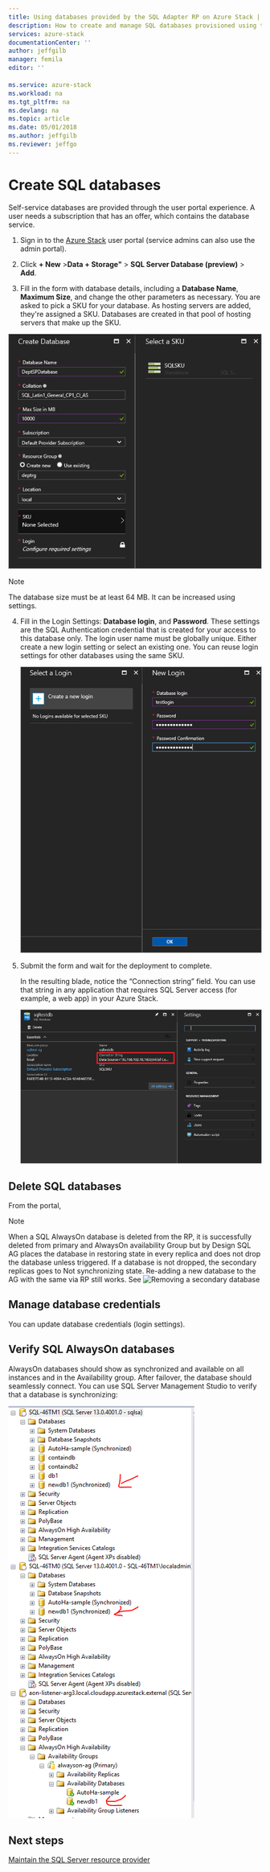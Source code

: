 ```yaml
---
title: Using databases provided by the SQL Adapter RP on Azure Stack | Microsoft Docs
description: How to create and manage SQL databases provisioned using the SQL Adapter Resource Provider
services: azure-stack
documentationCenter: ''
author: jeffgilb
manager: femila
editor: ''

ms.service: azure-stack
ms.workload: na
ms.tgt_pltfrm: na
ms.devlang: na
ms.topic: article
ms.date: 05/01/2018
ms.author: jeffgilb
ms.reviewer: jeffgo
---
```

# Create SQL databases
Self-service databases are provided through the user portal experience. A user needs a subscription that has an offer, which contains the database service.

1. Sign in to the [Azure Stack](azure-stack-poc.md) user portal (service admins can also use the admin portal).

2. Click **+ New** &gt;**Data + Storage"** &gt; **SQL Server Database (preview)** &gt; **Add**.

3. Fill in the form with database details, including a **Database Name**, **Maximum Size**, and change the other parameters as necessary. You are asked to pick a SKU for your database. As hosting servers are added, they're assigned a SKU. Databases are created in that pool of hosting servers that make up the SKU.

  ![New database](./media/azure-stack-sql-rp-deploy/newsqldb.png)

  >[!NOTE]
  > The database size must be at least 64 MB. It can be increased using settings.

4. Fill in the Login Settings: **Database login**, and **Password**. These settings are the SQL Authentication credential that is created for your access to this database only. The login user name must be globally unique. Either create a new login setting or select an existing one. You can reuse login settings for other databases using the same SKU.

    ![Create a new database login](./media/azure-stack-sql-rp-deploy/create-new-login.png)


5. Submit the form and wait for the deployment to complete.

    In the resulting blade, notice the “Connection string” field. You can use that string in any application that requires SQL Server access (for example, a web app) in your Azure Stack.

    ![Retrieve the connection string](./media/azure-stack-sql-rp-deploy/sql-db-settings.png)

## Delete SQL databases
From the portal,

>[!NOTE]
>
>When a SQL AlwaysOn database is deleted from the RP, it is successfully deleted from primary and AlwaysOn availability Group but by Design SQL AG places the database in restoring state in every replica and does not drop the database unless triggered. If a database is not dropped, the secondary replicas goes to Not synchronizing state. Re-adding a new database to the AG with the same via RP still works. See
![Removing a secondary database](https://docs.microsoft.com/sql/database-engine/availability-groups/windows/remove-a-secondary-database-from-an-availability-group-sql-server)

## Manage database credentials
You can update database credentials (login settings).

## Verify SQL AlwaysOn databases
AlwaysOn databases should show as synchronized and available on all instances and in the Availability group. After failover, the database should seamlessly connect. You can use SQL Server Management Studio to verify that a database is synchronizing:

![Verify AlwaysOn](./media/azure-stack-sql-rp-deploy/verifyalwayson.png)


## Next steps

[Maintain the SQL Server resource provider](azure-stack-sql-resource-provider-maintain.md)
